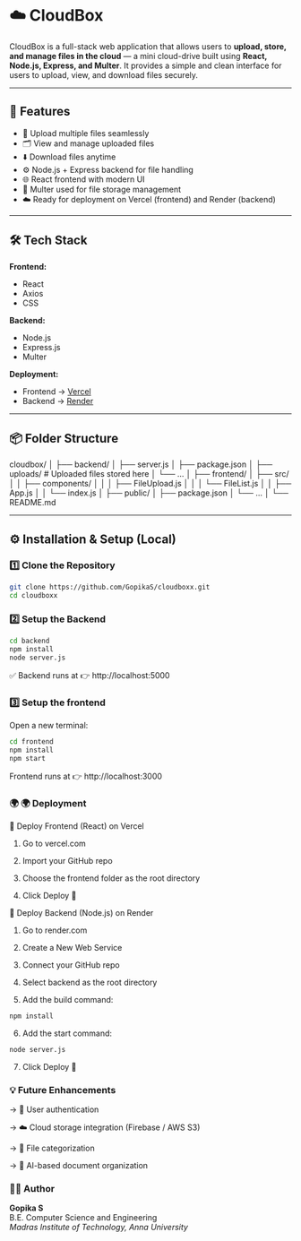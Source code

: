 # ☁️ CloudBox

CloudBox is a full-stack web application that allows users to **upload, store, and manage files in the cloud** — a mini cloud-drive built using **React, Node.js, Express, and Multer**. It provides a simple and clean interface for users to upload, view, and download files securely.

---

## 🚀 Features

- 📁 Upload multiple files seamlessly  
- 🗂️ View and manage uploaded files  
- ⬇️ Download files anytime  
- ⚙️ Node.js + Express backend for file handling  
- 🌐 React frontend with modern UI  
- 💾 Multer used for file storage management  
- ☁️ Ready for deployment on Vercel (frontend) and Render (backend)

---

## 🛠️ Tech Stack

**Frontend:**  
- React  
- Axios  
- CSS  

**Backend:**  
- Node.js  
- Express.js  
- Multer  

**Deployment:**  
- Frontend → [Vercel](https://vercel.com)  
- Backend → [Render](https://render.com)

---

## 📦 Folder Structure

cloudbox/
│
├── backend/
│ ├── server.js
│ ├── package.json
│ ├── uploads/ # Uploaded files stored here
│ └── ...
│
├── frontend/
│ ├── src/
│ │ ├── components/
│ │ │ ├── FileUpload.js
│ │ │ └── FileList.js
│ │ ├── App.js
│ │ └── index.js
│ ├── public/
│ ├── package.json
│ └── ...
│
└── README.md


---

## ⚙️ Installation & Setup (Local)

### 1️⃣ Clone the Repository

```bash
git clone https://github.com/GopikaS/cloudboxx.git
cd cloudboxx

```

### 2️⃣ Setup the Backend

```bash
cd backend
npm install
node server.js
```
✅ Backend runs at 👉 http://localhost:5000

### 3️⃣ Setup the frontend 

Open a new terminal: 

```bash
cd frontend 
npm install 
npm start
```
Frontend runs at 👉 http://localhost:3000 

### 🌍 🌍 Deployment

🚀 Deploy Frontend (React) on Vercel

1. Go to vercel.com

2. Import your GitHub repo

3. Choose the frontend folder as the root directory

4. Click Deploy 🚀

🚀 Deploy Backend (Node.js) on Render

1. Go to render.com

2. Create a New Web Service

3. Connect your GitHub repo

4. Select backend as the root directory

5. Add the build command:
```bash
npm install

```
6. Add the start command:
```bash
node server.js
```
7. Click Deploy 🚀

### 💡 Future Enhancements

-> 🔐 User authentication

-> ☁️ Cloud storage integration (Firebase / AWS S3)

-> 🧹 File categorization

-> 🧠 AI-based document organization

### 👩‍💻 Author
**Gopika S**  
B.E. Computer Science and Engineering  
*Madras Institute of Technology, Anna University*  
